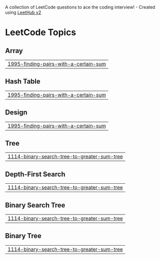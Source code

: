 A collection of LeetCode questions to ace the coding interview! - Created using [LeetHub v2](https://github.com/arunbhardwaj/LeetHub-2.0)
<!---LeetCode Topics Start-->
# LeetCode Topics
## Array
|  |
| ------- |
| [1995-finding-pairs-with-a-certain-sum](https://github.com/thenamekavyasingh/LeetCode/tree/master/1995-finding-pairs-with-a-certain-sum) |
## Hash Table
|  |
| ------- |
| [1995-finding-pairs-with-a-certain-sum](https://github.com/thenamekavyasingh/LeetCode/tree/master/1995-finding-pairs-with-a-certain-sum) |
## Design
|  |
| ------- |
| [1995-finding-pairs-with-a-certain-sum](https://github.com/thenamekavyasingh/LeetCode/tree/master/1995-finding-pairs-with-a-certain-sum) |
## Tree
|  |
| ------- |
| [1114-binary-search-tree-to-greater-sum-tree](https://github.com/thenamekavyasingh/LeetCode/tree/master/1114-binary-search-tree-to-greater-sum-tree) |
## Depth-First Search
|  |
| ------- |
| [1114-binary-search-tree-to-greater-sum-tree](https://github.com/thenamekavyasingh/LeetCode/tree/master/1114-binary-search-tree-to-greater-sum-tree) |
## Binary Search Tree
|  |
| ------- |
| [1114-binary-search-tree-to-greater-sum-tree](https://github.com/thenamekavyasingh/LeetCode/tree/master/1114-binary-search-tree-to-greater-sum-tree) |
## Binary Tree
|  |
| ------- |
| [1114-binary-search-tree-to-greater-sum-tree](https://github.com/thenamekavyasingh/LeetCode/tree/master/1114-binary-search-tree-to-greater-sum-tree) |
<!---LeetCode Topics End-->